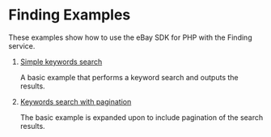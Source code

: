 # Finding Examples

These examples show how to use the eBay SDK for PHP with the Finding service.

1. [Simple keywords search](https://github.com/davidtsadler/ebay-sdk-examples/blob/master/finding/01-simple-keywords-search.php)

   A basic example that performs a keyword search and outputs the results.

1. [Keywords search with pagination](https://github.com/davidtsadler/ebay-sdk-examples/blob/master/finding/02-keywords-search-with-pagination.php)

   The basic example is expanded upon to include pagination of the search results.
